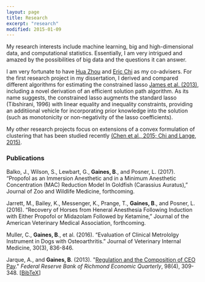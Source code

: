 ```yaml
---
layout: page
title: Research
excerpt: "research"
modified: 2015-01-09
---
```


My research interests include machine learning, big and high-dimensional data, and computational statistics. Essentially, I am very intrigued and amazed by the possibilities of big data and the questions it can answer.

I am very fortunate to have [Hua Zhou](http://hua-zhou.github.io/) and [Eric Chi](www.ericchi.com) as my co-advisers.  For the first research project in my dissertation, I derived and compared different algorithms for estimating the constrained lasso [James et al. (2013)](https://pdfs.semanticscholar.org/d018/79fd336ca22556681a313acdbbc7a3be6afd.pdf), including a novel derivation of an efficient solution path algorithm.  As its name suggests, the constrained lasso augments the standard lasso (Tibshirani, 1996) with linear equality and inequality constraints, providing an additiional vehicle for incorporating prior knowledge into the solution (such as monotonicity or non-negativity of the lasso coefficients).

My other research projects focus on extensions of a convex formulation of clustering that has been studied recently [(Chen et al., 2015;](http://journals.plos.org/ploscompbiol/article?id=10.1371%2Fjournal.pcbi.1004228)[ Chi and Lange, 2015)](http://www.tandfonline.com/doi/abs/10.1080/10618600.2014.948181#.VHVPyt5WVzo).


### Publications
Balko, J., Wilson, S., Lewbart, G., **Gaines, B**., and Posner, L. (2017).  “Propofol as an Immersion Anesthetic and in a Minimum Anesthetic Concentration (MAC) Reduction Model In Goldfish (Carassius Auratus),”  Journal of Zoo and Wildlife Medicine, forthcoming.

Jarrett, M., Bailey, K., Messenger, K., Prange, T., **Gaines, B**., and Posner, L. (2016).  “Recovery of Horses from Heneral Anesthesia Following Induction with Either Propofol or Midazolam Followed by Ketamine,”  Journal of the American Veterinary Medical Association, forthcoming.

Muller, C., **Gaines, B**., et al. (2016).  “Evaluation of Clinical Metrololgy Instrument in Dogs with Osteoarthritis.”  Journal of Veterinary Internal Medicine, 30(3), 836-846.

Jarque, A., and **Gaines, B**. (2013). "[Regulation and the Composition of CEO Pay](https://www.richmondfed.org/publications/research/economic_quarterly/2012/q4/pdf/jarque.pdf)." *Federal Reserve Bank of Richmond Economic Quarterly*, 98(4), 309-348. [[BibTeX](http://brgaines.github.io/research/jarquegaines12.bib)]